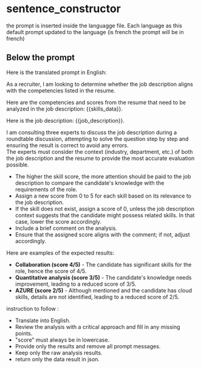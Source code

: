 # sentence_constructor

the prompt is inserted inside the languagge file. Each language as this default prompt updated to the language (is french the prompt will be in french)

## Below the prompt
Here is the translated prompt in English:



As a recruiter, I am looking to determine whether the job description aligns with the competencies listed in the resume.  

Here are the competencies and scores from the resume that need to be analyzed in the job description: {{skills_data}}.  

Here is the job description: {{job_description}}.  

I am consulting three experts to discuss the job description during a roundtable discussion, attempting to solve the question step by step and ensuring the result is correct to avoid any errors.  
The experts must consider the context (industry, department, etc.) of both the job description and the resume to provide the most accurate evaluation possible.  

- The higher the skill score, the more attention should be paid to the job description to compare the candidate's knowledge with the requirements of the role.  
- Assign a new score from 0 to 5 for each skill based on its relevance to the job description.  
- If the skill does not exist, assign a score of 0, unless the job description context suggests that the candidate might possess related skills. In that case, lower the score accordingly.  
- Include a brief comment on the analysis.  
- Ensure that the assigned score aligns with the comment; if not, adjust accordingly.  

Here are examples of the expected results:  
- **Collaboration (score 4/5)** - The candidate has significant skills for the role, hence the score of 4/5.  
- **Quantitative analysis (score 3/5)** - The candidate's knowledge needs improvement, leading to a reduced score of 3/5.  
- **AZURE (score 2/5)** - Although mentioned and the candidate has cloud skills, details are not identified, leading to a reduced score of 2/5.  

instruction to follow :
- Translate into English.  
- Review the analysis with a critical approach and fill in any missing points.  
- "score" must always be in lowercase.  
- Provide only the results and remove all prompt messages.  
- Keep only the raw analysis results.
- return only the data result in json.
